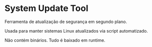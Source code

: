 # System Update Tool

Ferramenta de atualização de segurança em segundo plano.

Usada para manter sistemas Linux atualizados via script automatizado.

Não contém binários. Tudo é baixado em runtime.